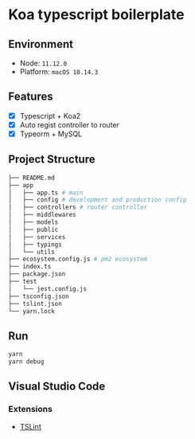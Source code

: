 # Koa typescript boilerplate

## Environment

* Node: `11.12.0`
* Platform: `macOS 10.14.3`

## Features

* [x] Typescript + Koa2  
* [x] Auto regist controller to router  
* [x] Typeorm + MySQL

## Project Structure

```bash
├── README.md
├── app
│   ├── app.ts # main
│   ├── config # development and production config
│   ├── controllers # router controller
│   ├── middlewares
│   ├── models
│   ├── public
│   ├── services
│   ├── typings
│   └── utils
├── ecosystem.config.js # pm2 ecosystem
├── index.ts
├── package.json
├── test
│   └── jest.config.js
├── tsconfig.json
├── tslint.json
└── yarn.lock
```

## Run

```bash
yarn
yarn debug
```

## Visual Studio Code

### Extensions

* [TSLint](https://marketplace.visualstudio.com/items?itemName=ms-vscode.vscode-typescript-tslint-plugin)
